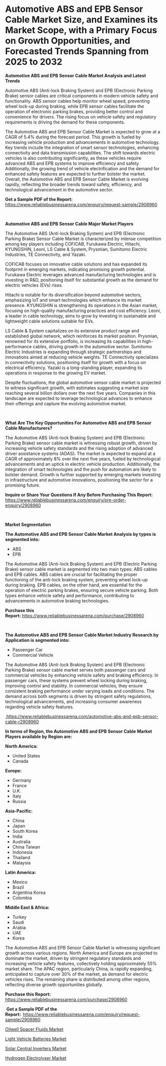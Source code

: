 <p><h1>Automotive ABS and EPB Sensor Cable Market Size, and Examines its Market Scope, with a Primary Focus on Growth Opportunities, and Forecasted Trends Spanning from 2025 to 2032</h1></p><p><strong>Automotive ABS and EPB Sensor Cable Market Analysis and Latest Trends</strong></p>
<p><p>Automotive ABS (Anti-lock Braking System) and EPB (Electronic Parking Brake) sensor cables are critical components in modern vehicle safety and functionality. ABS sensor cables help monitor wheel speed, preventing wheel lock-up during braking, while EPB sensor cables facilitate the operation of electronic parking brakes, providing better control and convenience for drivers. The rising focus on vehicle safety and regulatory requirements is driving the demand for these components.</p><p>The Automotive ABS and EPB Sensor Cable Market is expected to grow at a CAGR of 5.4% during the forecast period. This growth is fueled by increasing vehicle production and advancements in automotive technology. Key trends include the integration of smart sensor technologies, enhancing connectivity and data transmission capabilities. The shift towards electric vehicles is also contributing significantly, as these vehicles require advanced ABS and EPB systems to improve efficiency and safety. Additionally, the growing trend of vehicle electrification and the demand for enhanced safety features are expected to further bolster the market. Overall, the Automotive ABS and EPB Sensor Cable Market is evolving rapidly, reflecting the broader trends toward safety, efficiency, and technological advancement in the automotive sector.</p></p>
<p><strong>Get a Sample PDF of the Report:&nbsp;</strong> <a href="https://www.reliablebusinessarena.com/enquiry/request-sample/2908960?utm_campaign=2146&utm_medium=2&utm_source=Github&utm_content=ia&utm_term=12032025&utm_id=automotive-abs-and-epb-sensor-cable">https://www.reliablebusinessarena.com/enquiry/request-sample/2908960</a></p>
<p>&nbsp;</p>
<p><strong>Automotive ABS and EPB Sensor Cable Major Market Players</strong></p>
<p><p>The Automotive ABS (Anti-lock Braking System) and EPB (Electronic Parking Brake) Sensor Cable Market is characterized by intense competition among key players including COFICAB, Furukawa Electric, Hitachi, KYUNGSHIN, Leoni, LS Cable & System, Prysmian, Sumitomo Electric Industries, TE Connectivity, and Yazaki. </p><p>COFICAB focuses on innovative cable solutions and has expanded its footprint in emerging markets, indicating promising growth potential. Furukawa Electric leverages advanced manufacturing technologies and is investing in R&D, positioning itself for substantial growth as the demand for electric vehicles (EVs) rises.</p><p>Hitachi is notable for its diversification beyond automotive sectors, emphasizing IoT and smart technologies which enhance its market presence. KYUNGSHIN is strengthening its operations in the Asian market, focusing on high-quality manufacturing practices and cost efficiency. Leoni, a leader in cable technology, aims to grow by investing in sustainable and lightweight cable solutions suitable for EVs.</p><p>LS Cable & System capitalizes on its extensive product range and established global network, which reinforces its market position. Prysmian, renowned for its extensive portfolio, is increasing its capabilities in high-performance cables, driving growth in the automotive sector. Sumitomo Electric Industries is expanding through strategic partnerships and innovations aimed at reducing vehicle weights. TE Connectivity specializes in connectivity solutions, positioning itself for growth with a focus on electrical efficiency. Yazaki is a long-standing player, expanding its operations in response to the growing EV market.</p><p>Despite fluctuations, the global automotive sensor cable market is projected to witness significant growth, with estimates suggesting a market size reaching several billion dollars over the next five years. Companies in this landscape are expected to leverage technological advances to enhance their offerings and capture the evolving automotive market.</p></p>
<p>&nbsp;</p>
<p><strong>What Are The Key Opportunities For Automotive ABS and EPB Sensor Cable Manufacturers?</strong></p>
<p><p>The Automotive ABS (Anti-lock Braking System) and EPB (Electronic Parking Brake) sensor cable market is witnessing robust growth, driven by increasing vehicle safety standards and the rising adoption of advanced driver assistance systems (ADAS). The market is expected to expand at a CAGR of approximately 8% over the next five years, fueled by technological advancements and an uptick in electric vehicle production. Additionally, the integration of smart technologies and the push for automation are likely to bolster demand. Growth is further supported by emerging markets investing in infrastructure and automotive innovations, positioning the sector for a promising future.</p></p>
<p><strong>Inquire or Share Your Questions If Any Before Purchasing This Report:</strong> <a href="https://www.reliablebusinessarena.com/enquiry/pre-order-enquiry/2908960?utm_campaign=2146&utm_medium=2&utm_source=Github&utm_content=ia&utm_term=12032025&utm_id=automotive-abs-and-epb-sensor-cable">https://www.reliablebusinessarena.com/enquiry/pre-order-enquiry/2908960</a></p>
<p>&nbsp;</p>
<p><strong>Market Segmentation</strong></p>
<p><strong>The Automotive ABS and EPB Sensor Cable Market Analysis by types is segmented into:</strong></p>
<p><ul><li>ABS</li><li>EPB</li></ul></p>
<p><p>The Automotive ABS (Anti-lock Braking System) and EPB (Electric Parking Brake) sensor cable market is segmented into two main types: ABS cables and EPB cables. ABS cables are crucial for facilitating the proper functioning of the anti-lock braking system, preventing wheel lock-up during braking. EPB cables, on the other hand, are essential for the operation of electric parking brakes, ensuring secure vehicle parking. Both types enhance vehicle safety and performance, contributing to advancements in automotive braking technologies.</p></p>
<p><strong>Purchase this Report:&nbsp;</strong><a href="https://www.reliablebusinessarena.com/purchase/2908960?utm_campaign=2146&utm_medium=2&utm_source=Github&utm_content=ia&utm_term=12032025&utm_id=automotive-abs-and-epb-sensor-cable">https://www.reliablebusinessarena.com/purchase/2908960</a></p>
<p>&nbsp;</p>
<p><strong>The Automotive ABS and EPB Sensor Cable Market Industry Research by Application is segmented into:</strong></p>
<p><ul><li>Passenger Car</li><li>Commercial Vehicle</li></ul></p>
<p><p>The Automotive ABS (Anti-lock Braking System) and EPB (Electronic Parking Brake) sensor cable market serves both passenger cars and commercial vehicles by enhancing vehicle safety and braking efficiency. In passenger cars, these systems prevent wheel locking during braking, improving control and stability. In commercial vehicles, they ensure consistent braking performance under varying loads and conditions. The demand across both segments is driven by stringent safety regulations, technological advancements, and increasing consumer awareness regarding vehicle safety features.</p></p>
<p><a href="https://www.reliablebusinessarena.com/automotive-abs-and-epb-sensor-cable-r2908960?utm_campaign=2146&utm_medium=2&utm_source=Github&utm_content=ia&utm_term=12032025&utm_id=automotive-abs-and-epb-sensor-cable">&nbsp;https://www.reliablebusinessarena.com/automotive-abs-and-epb-sensor-cable-r2908960</a></p>
<p><strong>In terms of Region, the Automotive ABS and EPB Sensor Cable Market Players available by Region are:</strong></p>
<p>
    <p> <strong> North America: </strong>
        <ul>
            <li>United States</li>
            <li>Canada</li>
        </ul>
        </p> 
    <p> <strong> Europe: </strong>
        <ul>
            <li>Germany</li>
            <li>France</li>
            <li>U.K.</li>
            <li>Italy</li>
            <li>Russia</li>
        </ul>
        </p> 
    <p> <strong> Asia-Pacific: </strong>
        <ul>
            <li>China</li>
            <li>Japan</li>
            <li>South Korea</li>
            <li>India</li>
            <li>Australia</li>
            <li>China Taiwan</li>
            <li>Indonesia</li>
            <li>Thailand</li>
            <li>Malaysia</li>
        </ul>
        </p> 
    <p> <strong> Latin America: </strong>
        <ul>
            <li>Mexico</li>
            <li>Brazil</li>
            <li>Argentina Korea</li>
            <li>Colombia</li>
        </ul>
        </p> 
    <p> <strong> Middle East & Africa: </strong>
        <ul>
            <li>Turkey</li>
            <li>Saudi</li>
            <li>Arabia</li>
            <li>UAE</li>
            <li>Korea</li>
        </ul>
    </p>
    </p>
<p><p>The Automotive ABS and EPB Sensor Cable Market is witnessing significant growth across various regions. North America and Europe are projected to dominate the market, driven by stringent regulatory standards and increasing vehicle safety features, collectively holding approximately 55% market share. The APAC region, particularly China, is rapidly expanding, anticipated to capture over 30% of the market, as demand for electric vehicles rises. The remaining share is distributed among other regions, reflecting diverse growth opportunities globally.</p></p>
<p><strong>Purchase this Report: </strong><a href="https://www.reliablebusinessarena.com/purchase/2908960?utm_campaign=2146&utm_medium=2&utm_source=Github&utm_content=ia&utm_term=12032025&utm_id=automotive-abs-and-epb-sensor-cable">https://www.reliablebusinessarena.com/purchase/2908960</a></p>
<p>&nbsp;<strong>Get a Sample PDF of the Report:&nbsp;&nbsp;</strong><a href="https://www.reliablebusinessarena.com/enquiry/request-sample/2908960?utm_campaign=2146&utm_medium=2&utm_source=Github&utm_content=ia&utm_term=12032025&utm_id=automotive-abs-and-epb-sensor-cable">https://www.reliablebusinessarena.com/enquiry/request-sample/2908960</a></p>
<p><strong></strong></p>
<p><p><a href="https://github.com/PeterParrish5/Market-Research-Report-List-7/blob/main/oilwell-spacer-fluids-market.md?utm_campaign=2146&utm_medium=2&utm_source=Github&utm_content=ia&utm_term=12032025&utm_id=automotive-abs-and-epb-sensor-cable">Oilwell Spacer Fluids Market</a></p><p><a href="https://github.com/ftnlewins/Market-Research-Report-List-1/blob/main/light-vehicle-batteries-market.md?utm_campaign=2146&utm_medium=2&utm_source=Github&utm_content=ia&utm_term=12032025&utm_id=automotive-abs-and-epb-sensor-cable">Light Vehicle Batteries Market</a></p><p><a href="https://github.com/hiwatchucuy/Market-Research-Report-List-1/blob/main/solar-central-inverters-market.md?utm_campaign=2146&utm_medium=2&utm_source=Github&utm_content=ia&utm_term=12032025&utm_id=automotive-abs-and-epb-sensor-cable">Solar Central Inverters Market</a></p><p><a href="https://github.com/wileonie19657/Market-Research-Report-List-1/blob/main/hydrogen-electrolyser-market.md?utm_campaign=2146&utm_medium=2&utm_source=Github&utm_content=ia&utm_term=12032025&utm_id=automotive-abs-and-epb-sensor-cable">Hydrogen Electrolyser Market</a></p></p>